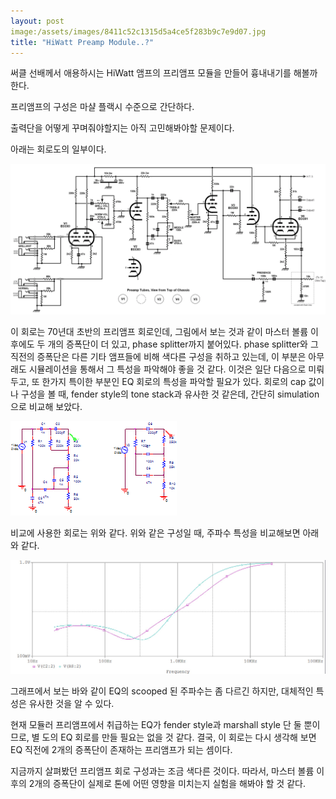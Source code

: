 ```yaml
---
layout: post
image:/assets/images/8411c52c1315d5a4ce5f283b9c7e9d07.jpg
title: "HiWatt Preamp Module..?"
---
```


써클 선배께서 애용하시는 HiWatt 앰프의 프리앰프 모듈을 만들어 흉내내기를 해볼까 한다.

프리앰프의 구성은 마샬 플랙시 수준으로 간단하다.

출력단을 어떻게 꾸며줘야할지는 아직 고민해봐야할 문제이다.

아래는 회로도의 일부이다.

![image](/assets/images/8411c52c1315d5a4ce5f283b9c7e9d07.jpg)


이 회로는 70년대 초반의 프리앰프 회로인데, 그림에서 보는 것과 같이 마스터 볼륨 이후에도 두 개의 증폭단이 더 있고, phase splitter까지 붙어있다. phase splitter와 그 직전의 증폭단은 다른 기타 앰프들에 비해 색다른 구성을 취하고 있는데, 이 부분은 아무래도 시뮬레이션을 통해서 그 특성을 파악해야 좋을 것 같다. 이것은 일단 다음으로 미뤄두고, 또 한가지 특이한 부분인 EQ 회로의 특성을 파악할 필요가 있다. 회로의 cap 값이나 구성을 볼 때, fender style의 tone stack과 유사한 것 같은데, 간단히 simulation으로 비교해 보았다.

![image](/assets/images/7560aa14a02b582292fb8683861ecb13.jpg)

비교에 사용한 회로는 위와 같다. 위와 같은 구성일 때, 주파수 특성을 비교해보면 아래와 같다.

![image](/assets/images/bb34a249098cb63211205d75691c2e78.jpg)

그래프에서 보는 바와 같이 EQ의 scooped 된 주파수는 좀 다르긴 하지만, 대체적인 특성은 유사한 것을 알 수 있다.

현재 모듈러 프리앰프에서 취급하는 EQ가 fender style과 marshall style 단 둘 뿐이므로, 별 도의 EQ 회로를 만들 필요는 없을 것 같다. 결국, 이 회로는 다시 생각해 보면 EQ 직전에 2개의 증폭단이 존재하는 프리앰프가 되는 셈이다.

지금까지 살펴봤던 프리앰프 회로 구성과는 조금 색다른 것이다. 따라서, 마스터 볼륨 이후의 2개의 증폭단이 실제로 톤에 어떤 영향을 미치는지 실험을 해봐야 할 것 같다. 



